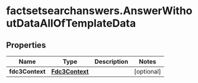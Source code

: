 # factsetsearchanswers.AnswerWithoutDataAllOfTemplateData

## Properties

Name | Type | Description | Notes
------------ | ------------- | ------------- | -------------
**fdc3Context** | [**Fdc3Context**](Fdc3Context.md) |  | [optional] 


